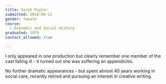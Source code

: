 ```yaml
---
title: Sarah Payler
submitted: 2018-06-12
gender: female
course:
  - Economic and Social History
graduated: 1979
contact_allowed: true

---
```

I only appeared in one production but clearly remember one member of the cast falling ill - it turned out she was suffering an appendicitis.

No further dramatic appearances - but spent almost 40 years working in social care, recently retired and pursuing an interest in creative writing.
